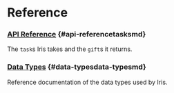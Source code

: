 # Reference

### [API Reference](tasks.md) {#api-referencetasksmd}

The `task`s Iris takes and the `gift`s it returns.

### [Data Types](data-types.md) {#data-typesdata-typesmd}

Reference documentation of the data types used by Iris.

